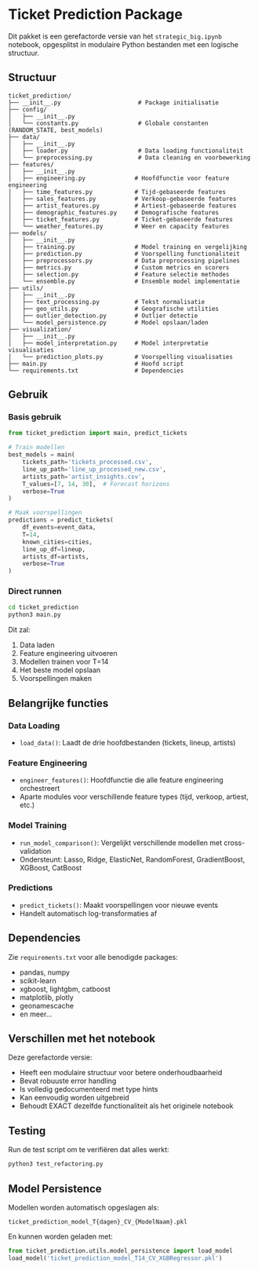 # Ticket Prediction Package

Dit pakket is een gerefactorde versie van het `strategic_big.ipynb` notebook, opgesplitst in modulaire Python bestanden met een logische structuur.

## Structuur

```
ticket_prediction/
├── __init__.py                      # Package initialisatie
├── config/
│   ├── __init__.py
│   └── constants.py                 # Globale constanten (RANDOM_STATE, best_models)
├── data/
│   ├── __init__.py
│   ├── loader.py                    # Data loading functionaliteit
│   └── preprocessing.py             # Data cleaning en voorbewerking
├── features/
│   ├── __init__.py
│   ├── engineering.py              # Hoofdfunctie voor feature engineering
│   ├── time_features.py            # Tijd-gebaseerde features
│   ├── sales_features.py           # Verkoop-gebaseerde features
│   ├── artist_features.py          # Artiest-gebaseerde features
│   ├── demographic_features.py     # Demografische features
│   ├── ticket_features.py          # Ticket-gebaseerde features
│   └── weather_features.py         # Weer en capacity features
├── models/
│   ├── __init__.py
│   ├── training.py                 # Model training en vergelijking
│   ├── prediction.py               # Voorspelling functionaliteit
│   ├── preprocessors.py            # Data preprocessing pipelines
│   ├── metrics.py                  # Custom metrics en scorers
│   ├── selection.py                # Feature selectie methodes
│   └── ensemble.py                 # Ensemble model implementatie
├── utils/
│   ├── __init__.py
│   ├── text_processing.py          # Tekst normalisatie
│   ├── geo_utils.py                # Geografische utilities
│   ├── outlier_detection.py        # Outlier detectie
│   └── model_persistence.py        # Model opslaan/laden
├── visualization/
│   ├── __init__.py
│   ├── model_interpretation.py     # Model interpretatie visualisaties
│   └── prediction_plots.py         # Voorspelling visualisaties
├── main.py                         # Hoofd script
└── requirements.txt                # Dependencies
```

## Gebruik

### Basis gebruik

```python
from ticket_prediction import main, predict_tickets

# Train modellen
best_models = main(
    tickets_path='tickets_processed.csv',
    line_up_path='line_up_processed_new.csv',
    artists_path='artist_insights.csv',
    T_values=[7, 14, 30],  # Forecast horizons
    verbose=True
)

# Maak voorspellingen
predictions = predict_tickets(
    df_events=event_data,
    T=14,
    known_cities=cities,
    line_up_df=lineup,
    artists_df=artists,
    verbose=True
)
```

### Direct runnen

```bash
cd ticket_prediction
python3 main.py
```

Dit zal:
1. Data laden
2. Feature engineering uitvoeren
3. Modellen trainen voor T=14
4. Het beste model opslaan
5. Voorspellingen maken

## Belangrijke functies

### Data Loading
- `load_data()`: Laadt de drie hoofdbestanden (tickets, lineup, artists)

### Feature Engineering
- `engineer_features()`: Hoofdfunctie die alle feature engineering orchestreert
- Aparte modules voor verschillende feature types (tijd, verkoop, artiest, etc.)

### Model Training
- `run_model_comparison()`: Vergelijkt verschillende modellen met cross-validation
- Ondersteunt: Lasso, Ridge, ElasticNet, RandomForest, GradientBoost, XGBoost, CatBoost

### Predictions
- `predict_tickets()`: Maakt voorspellingen voor nieuwe events
- Handelt automatisch log-transformaties af

## Dependencies

Zie `requirements.txt` voor alle benodigde packages:
- pandas, numpy
- scikit-learn
- xgboost, lightgbm, catboost
- matplotlib, plotly
- geonamescache
- en meer...

## Verschillen met het notebook

Deze gerefactorde versie:
- Heeft een modulaire structuur voor betere onderhoudbaarheid
- Bevat robuuste error handling
- Is volledig gedocumenteerd met type hints
- Kan eenvoudig worden uitgebreid
- Behoudt EXACT dezelfde functionaliteit als het originele notebook

## Testing

Run de test script om te verifiëren dat alles werkt:

```bash
python3 test_refactoring.py
```

## Model Persistence

Modellen worden automatisch opgeslagen als:
```
ticket_prediction_model_T{dagen}_CV_{ModelNaam}.pkl
```

En kunnen worden geladen met:
```python
from ticket_prediction.utils.model_persistence import load_model
load_model('ticket_prediction_model_T14_CV_XGBRegressor.pkl')
``` 